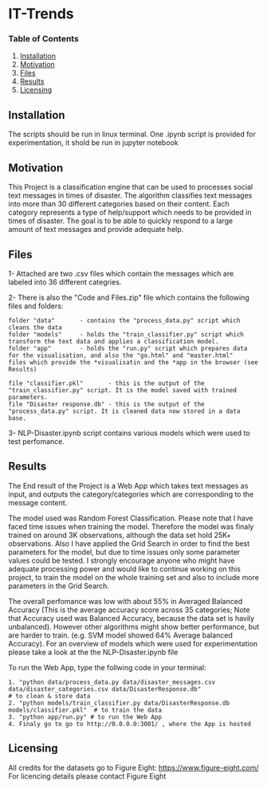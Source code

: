 # IT-Trends

### Table of Contents

1. [Installation](#installation)
2. [Motivation](#motivation)
3. [Files](#files)
4. [Results](#results)
5. [Licensing](#licensing)

## Installation <a name="installation"></a>
The scripts should be run in linux terminal. 
One .ipynb script is provided for experimentation, it shold be run in jupyter notebook

## Motivation <a name="Motivation"></a>
This Project is a classification engine that can be used to processes social text messages in times of disaster. 
The algorithm classifies text messages into more than 30 different categories based on their content.
Each category represents a type of help/support which needs to be provided in times of disaster.
The goal is to be able to quickly respond to a large amount of text messages and provide adequate help.

## Files
1- Attached are two .csv files which contain the messages which are labeled into 36 different categries. 

2- There is also the "Code and Files.zip" file which contains the following files and folders:

    folder "data"       - contains the "process_data.py" script which cleans the data
    folder "models"     - holds the "train_classifier.py" script which transform the text data and applies a classification model.
    folder "app"        - holds the "run.py" script which prepares data for the visualisation, and also the "go.html" and "master.html"                           files which provide the *visualisatin and the *app in the browser (see Results)
    
    file "classifier.pkl"       - this is the output of the "train_classifier.py" script. It is the model saved with trained parameters.
    file "Disaster response.db" - this is the output of the "process_data.py" script. It is cleaned data now stored in a data base.
    
3- NLP-Disaster.ipynb script contains various models which were used to test perfomance.

## Results
The End result of the Project is a Web App which takes text messages as input, and outputs the category/categories which are corresponding to the message content.

The model used was Random Forest Classification. 
Please note that I have faced time issues when training the model. Therefore the model was finaly trained on around 3K observations, although the data set hold 25K+ observations. Also I have applied the Grid Search in order to find the best parameters for the model, but due to time issues only some parameter values could be tested. I strongly encourage anyone who might have adequate processing power and would like to continue working on this project, to train the model on the whole training set and also to include more parameters in the Grid Search.

The overall perfomance was low with about 55% in Averaged Balanced Accuracy 
(This is the average accuracy score across 35 categories; Note that Accuracy used was Balanced Accuracy, because the data set is havily unbalanced). 
However other algorithms might show better performance, but are harder to train. (e.g. SVM model showed 64% Average balanced Accuracy). 
For an overview of models which were used for experimentation please take a look at the the NLP-Disaster.ipynb file


To run the Web App, type the follwing code in your terminal:

    1. "python data/process_data.py data/disaster_messages.csv data/disaster_categories.csv data/DisasterResponse.db"  
    # to clean & store data
    2. "python models/train_classifier.py data/DisasterResponse.db models/classifier.pkl"  # to train the data
    3. "python app/run.py" # to run the Web App
    4. Finaly go to go to http://0.0.0.0:3001/ , where the App is hosted


## Licensing <a name="Licensing"></a>
All credits for the datasets go to Figure Eight: https://www.figure-eight.com/
For licencing details please contact Figure Eight

